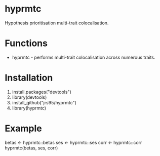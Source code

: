 # hyprmtc
Hypothesis prioritisation multi-trait colocalisation.

# Functions
* hyprmtc - performs multi-trait colocalisation across numerous traits.  

# Installation
1. install.packages("devtools")
2. library(devtools) 
3. install_github("jrs95/hyprmtc")
4. library(hyprmtc)

# Example
betas <- hyprmtc::betas
ses <- hyprmtc::ses
corr <- hyprmtc::corr   
hyprmtc(betas, ses, corr)  
